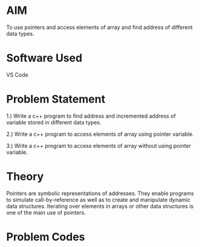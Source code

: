 # AIM
To use pointers and access elements of array and find address of different data types.

# Software Used
VS Code

# Problem Statement

1.) Write a c++ program to find address and incremented address of variable stored in different data types.

2.) Write a c++ program to access elements of array using pointer variable.

3.) Write a c++ program to access elements of array without using pointer variable.

# Theory

Pointers are symbolic representations of addresses. They enable programs to simulate call-by-reference as well as to create and manipulate dynamic data structures. Iterating over elements in arrays or other data structures is one of the main use of pointers. 

# Problem Codes

```javascript




